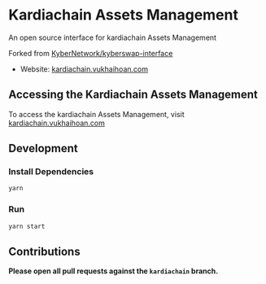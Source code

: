# Kardiachain Assets Management

An open source interface for kardiachain Assets Management

Forked from [KyberNetwork/kyberswap-interface](https://github.com/KyberNetwork/kyberswap-interface)

- Website: [kardiachain.vukhaihoan.com](https://kardiachain.vukhaihoan.com/)

## Accessing the Kardiachain Assets Management

To access the kardiachain Assets Management, visit [kardiachain.vukhaihoan.com](https://kardiachain.vukhaihoan.com/)

## Development

### Install Dependencies

```bash
yarn
```

### Run

```bash
yarn start
```

## Contributions

**Please open all pull requests against the `kardiachain` branch.**
